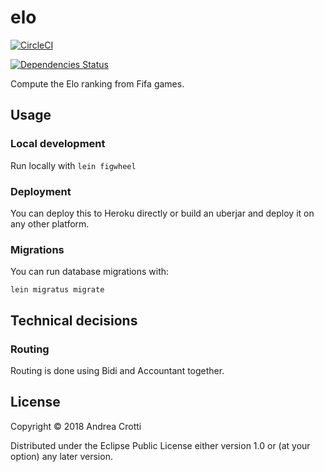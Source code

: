 # elo

[![CircleCI](https://circleci.com/gh/AndreaCrotti/elo/tree/master.svg?style=svg)](https://circleci.com/gh/AndreaCrotti/elo/tree/master)

[![Dependencies Status](https://versions.deps.co/AndreaCrotti/elo/status.svg)](https://versions.deps.co/AndreaCrotti/elo)

Compute the Elo ranking from Fifa games.

## Usage

### Local development

Run locally with `lein figwheel`

### Deployment

You can deploy this to Heroku directly or build an uberjar and deploy it on any other platform.

### Migrations

You can run database migrations with:

    lein migratus migrate

## Technical decisions

### Routing

Routing is done using Bidi and Accountant together.

## License

Copyright © 2018 Andrea Crotti

Distributed under the Eclipse Public License either version 1.0 or (at
your option) any later version.
